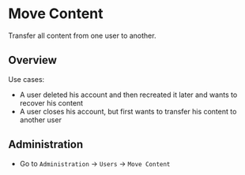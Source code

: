 # Move Content

Transfer all content from one user to another.


## Overview

Use cases:
- A user deleted his account and then recreated it later and wants to recover his content
- A user closes his account, but first wants to transfer his content to another user


## Administration

- Go to `Administration` -> `Users` -> `Move Content`